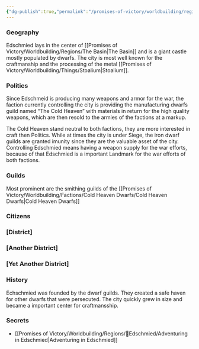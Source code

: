 ```yaml
---
{"dg-publish":true,"permalink":"/promises-of-victory/worldbuilding/regions/edschmied/edschmied/","title":"Edschmied","noteIcon":"Settlement","created":"2023-01-25T02:26:53.718+01:00","updated":"2023-03-29T21:36:38.138+02:00"}
---
```



### Geography

Edschmied lays in the center of [[Promises of Victory/Worldbuilding/Regions/The Basin\|The Basin]] and is a giant castle mostly populated by dwarfs. The city is most well known for the craftmanship and the processing of the metal [[Promises of Victory/Worldbuilding/Things/Stoalium\|Stoalium]]. 

### Politics

Since Edschmeid is producing many weapons and armor for the war, the faction currently controlling the city is providing the manufacturing dwarfs guild named “The Cold Heaven” with materials in return for the high quality weapons, which are then resold to the armies of the factions at a markup.

The Cold Heaven stand neutral to both factions, they are more interested in craft then Politics. While at times the city is under Siege, the iron dwarf guilds are granted imunity since they are the valuable asset of the city. Controlling Edschmied means having a weapon supply for the war efforts, because of that Edschmied is a important Landmark for the war efforts of both factions.

### Guilds
Most prominent are the smithing guilds of the [[Promises of Victory/Worldbuilding/Factions/Cold Heaven Dwarfs/Cold Heaven Dwarfs\|Cold Heaven Dwarfs]]  


### Citizens

### [District]

### [Another District]

### [Yet Another District]

### History

Echschmied was founded by the dwarf guilds. They created a safe haven for other dwarfs that were persecuted. The city quickly grew in size and became a important center for craftmansship.

### Secrets



- [[Promises of Victory/Worldbuilding/Regions/🏰Edschmied/Adventuring in Edschmied\|Adventuring in Edschmied]]



